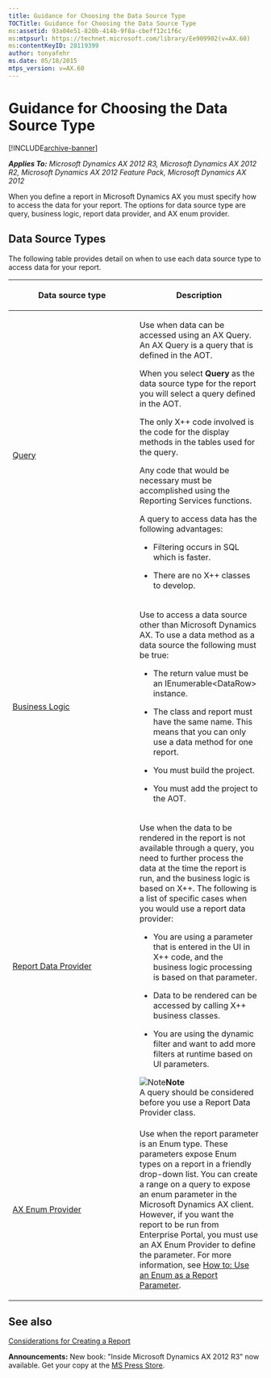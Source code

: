 ```yaml
---
title: Guidance for Choosing the Data Source Type
TOCTitle: Guidance for Choosing the Data Source Type
ms:assetid: 93a04e51-820b-414b-9f8a-cbeff12c1f6c
ms:mtpsurl: https://technet.microsoft.com/library/Ee909902(v=AX.60)
ms:contentKeyID: 28119399
author: tonyafehr
ms.date: 05/18/2015
mtps_version: v=AX.60
---
```


# Guidance for Choosing the Data Source Type 


[!INCLUDE[archive-banner](includes/archive-banner.md)]


_**Applies To:** Microsoft Dynamics AX 2012 R3, Microsoft Dynamics AX 2012 R2, Microsoft Dynamics AX 2012 Feature Pack, Microsoft Dynamics AX 2012_

When you define a report in Microsoft Dynamics AX you must specify how to access the data for your report. The options for data source type are query, business logic, report data provider, and AX enum provider.

## Data Source Types

The following table provides detail on when to use each data source type to access data for your report.

<table>
<colgroup>
<col style="width: 50%" />
<col style="width: 50%" />
</colgroup>
<thead>
<tr class="header">
<th><p>Data source type</p></th>
<th><p>Description</p></th>
</tr>
</thead>
<tbody>
<tr class="odd">
<td><p><a href="using-queries-to-access-report-data.md">Query</a></p></td>
<td><p>Use when data can be accessed using an AX Query. An AX Query is a query that is defined in the AOT.</p>
<p>When you select <strong>Query</strong> as the data source type for the report you will select a query defined in the AOT.</p>
<p>The only X++ code involved is the code for the display methods in the tables used for the query.</p>
<p>Any code that would be necessary must be accomplished using the Reporting Services functions.</p>
<p>A query to access data has the following advantages:</p>
<ul>
<li><p>Filtering occurs in SQL which is faster.</p></li>
<li><p>There are no X++ classes to develop.</p></li>
</ul></td>
</tr>
<tr class="even">
<td><p><a href="using-business-logic-in-report-data-methods-to-access-report-data.md">Business Logic</a></p></td>
<td><p>Use to access a data source other than Microsoft Dynamics AX. To use a data method as a data source the following must be true:</p>
<ul>
<li><p>The return value must be an IEnumerable&lt;DataRow&gt; instance.</p></li>
<li><p>The class and report must have the same name. This means that you can only use a data method for one report.</p></li>
<li><p>You must build the project.</p></li>
<li><p>You must add the project to the AOT.</p></li>
</ul></td>
</tr>
<tr class="odd">
<td><p><a href="using-report-data-provider-classes-to-access-report-data.md">Report Data Provider</a></p></td>
<td><p>Use when the data to be rendered in the report is not available through a query, you need to further process the data at the time the report is run, and the business logic is based on X++. The following is a list of specific cases when you would use a report data provider:</p>
<ul>
<li><p>You are using a parameter that is entered in the UI in X++ code, and the business logic processing is based on that parameter.</p></li>
<li><p>Data to be rendered can be accessed by calling X++ business classes.</p></li>
<li><p>You are using the dynamic filter and want to add more filters at runtime based on UI parameters.</p></li>
</ul>
<div class="alert">
<div class="mtps-table">
<div class="mtps-row">
<img src="images/Dn527205.alert_note(AX.60).gif" title="Note" alt="Note" class="note" /><strong>Note</strong>
</div>
<div class="mtps-row">
A query should be considered before you use a Report Data Provider class.
</div>
</div>
</div></td>
</tr>
<tr class="even">
<td><p><a href="how-to-use-an-enum-as-a-report-parameter.md">AX Enum Provider</a></p></td>
<td><p>Use when the report parameter is an Enum type. These parameters expose Enum types on a report in a friendly drop-down list. You can create a range on a query to expose an enum parameter in the Microsoft Dynamics AX client. However, if you want the report to be run from Enterprise Portal, you must use an AX Enum Provider to define the parameter. For more information, see <a href="how-to-use-an-enum-as-a-report-parameter.md">How to: Use an Enum as a Report Parameter</a>.</p></td>
</tr>
</tbody>
</table>


## See also

[Considerations for Creating a Report](considerations-for-creating-a-report.md)

  
**Announcements:** New book: "Inside Microsoft Dynamics AX 2012 R3" now available. Get your copy at the [MS Press Store](https://www.microsoftpressstore.com/store/inside-microsoft-dynamics-ax-2012-r3-9780735685109).

